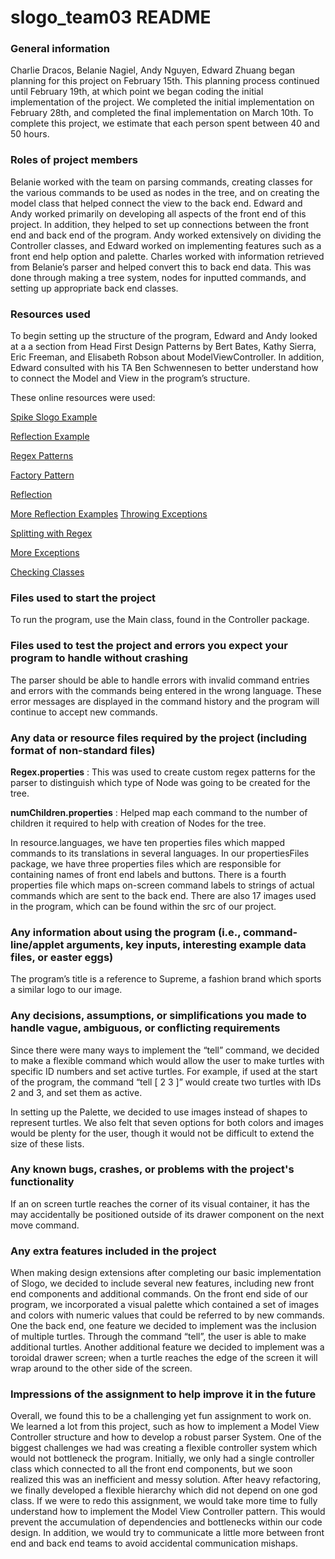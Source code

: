 # slogo_team03 README
  

###  General information

Charlie Dracos, Belanie Nagiel, Andy Nguyen, Edward Zhuang began planning for this project on February 15th. This planning process continued until February 19th, at which point we began coding the initial implementation of the project. We completed the initial implementation on February 28th, and completed the final implementation on March 10th. To complete this project, we estimate that each person spent between 40 and 50 hours.

### Roles of project members
    
Belanie worked with the team on parsing commands, creating classes for the various commands to be used as nodes in the tree, and on creating the model class that helped connect the view to the back end. Edward and Andy worked primarily on developing all aspects of the front end of this project. In addition, they helped to set up connections between the front end and back end of the program. Andy worked extensively on dividing the Controller classes, and Edward worked on implementing features such as a front end help option and palette. Charles worked with information retrieved from Belanie’s parser and helped convert this to back end data. This was done through making a tree system, nodes for inputted commands, and setting up appropriate back end classes.

### Resources used
    
To begin setting up the structure of the program, Edward and Andy looked at a a section from  Head First Design Patterns by Bert Bates, Kathy Sierra, Eric Freeman, and Elisabeth Robson about ModelViewController. In addition, Edward consulted with his TA Ben Schwennesen to better understand how to connect the Model and View in the program’s structure.

These online resources were used:

[Spike Slogo Example](https://coursework.cs.duke.edu/CompSci308\_2018Spring/spike\_slogo)

[Reflection Example](https://coursework.cs.duke.edu/CompSci308\_2018Spring/example\_advanced)

[Regex Patterns](https://docs.oracle.com/javase/7/docs/api/java/util/regex/Pattern.html)

[Factory Pattern](https://www.tutorialspoint.com/design\_pattern/factory\_pattern.htm)

[Reflection](http://www.oracle.com/technetwork/articles/java/javareflection-1536171.html)

[More Reflection Examples](https://stackoverflow.com/questions/23680503/how-to-reduce-the-usage-of-if-else-by-reflection-can-i-get-the-code-example)
[Throwing Exceptions](https://stackoverflow.com/questions/15417254/class-forname-throws-classnotfoundexception)

[Splitting with Regex](https://stackoverflow.com/questions/12884573/split-string-by-all-spaces-except-those-in-brackets)

[More Exceptions](https://stackoverflow.com/questions/8423700/how-to-create-a-custom-exception-type-in-java)

[Checking Classes](https://stackoverflow.com/questions/4294844/check-if-an-object-belongs-to-a-class-in-java)

  
### Files used to start the project
    

To run the program, use the Main class, found in the Controller package.

  

###   Files used to test the project and errors you expect your program to handle without crashing
    
The parser should be able to handle errors with invalid command entries and errors with the commands being entered in the wrong language. These error messages are displayed in the command history and the program will continue to accept new commands.

###  Any data or resource files required by the project (including format of non-standard files)

**Regex.properties** : This was used to create custom regex patterns for the parser to distinguish which type of Node was going to be created for the tree.

**numChildren.properties** : Helped map each command to the number of children it required to help with creation of Nodes for the tree.

In resource.languages, we have ten properties files which mapped commands to its translations in several languages. In our propertiesFiles package, we have three properties files which are responsible for containing names of front end labels and buttons. There is a fourth properties file which maps on-screen command labels to strings of actual commands which are sent to the back end. There are also 17 images used in the program, which can be found within the src of our project.

  

###  Any information about using the program (i.e., command-line/applet arguments, key inputs, interesting example data files, or easter eggs)
  

The program’s title is a reference to Supreme, a fashion brand which sports a similar logo to our image.

  

###   Any decisions, assumptions, or simplifications you made to handle vague, ambiguous, or conflicting requirements
  

Since there were many ways to implement the “tell” command, we decided to make a flexible command which would allow the user to make turtles with specific ID numbers and set active turtles. For example, if used at the start of the program, the command “tell \[ 2 3 \]” would create two turtles with IDs 2 and 3, and set them as active.

In setting up the Palette, we decided to use images instead of shapes to represent turtles. We also felt that seven options for both colors and images would be plenty for the user, though it would not be difficult to extend the size of these lists.

###   Any known bugs, crashes, or problems with the project's functionality
    
If an on screen turtle reaches the corner of its visual container, it has the may accidentally be positioned outside of its drawer component on the next move command.

###  Any extra features included in the project
    
When making design extensions after completing our basic implementation of Slogo, we decided to include several new features, including new front end components and additional commands. On the front end side of our program, we incorporated a visual palette which contained a set of images and colors with numeric values that could be referred to by new commands. One the back end, one feature we decided to implement was the inclusion of multiple turtles. Through the command “tell”, the user is able to make additional turtles. Another additional feature we decided to implement was a toroidal drawer screen; when a turtle reaches the edge of the screen it will wrap around to the other side of the screen.  

###   Impressions of the assignment to help improve it in the future
    
Overall, we found this to be a challenging yet fun assignment to work on. We learned a lot from this project, such as how to implement a Model View Controller structure and how to develop a robust parser System. One of the biggest challenges we had was creating a flexible controller system which would not bottleneck the program. Initially, we only had a single controller class which connected to all the front end components, but we soon realized this was an inefficient and messy solution. After heavy refactoring, we finally developed a flexible hierarchy which did not depend on one god class. If we were to redo this assignment, we would take more time to fully understand how to implement the Model View Controller pattern. This would prevent the accumulation of dependencies and bottlenecks within our code design. In addition, we would try to communicate a little more between front end and back end teams to avoid accidental communication mishaps.